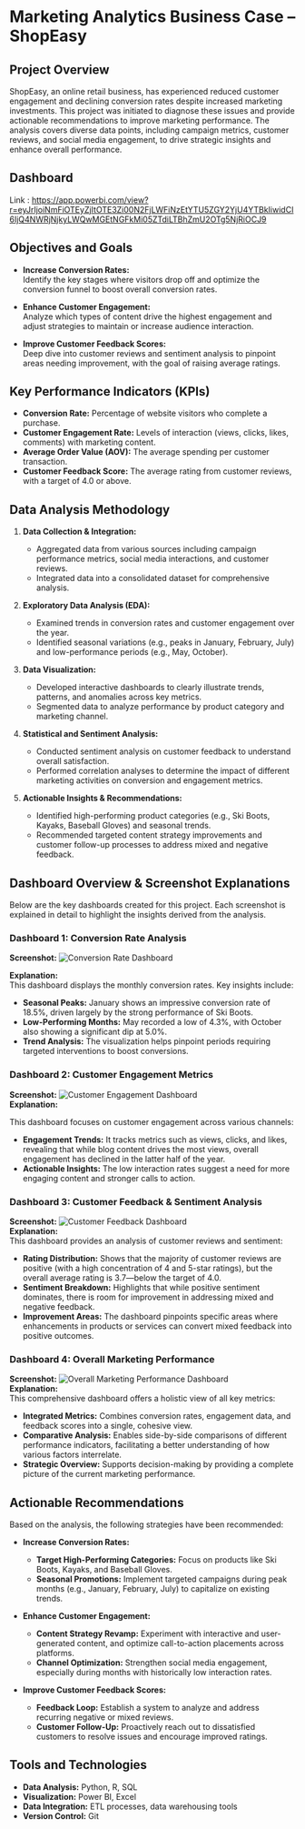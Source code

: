 # Marketing Analytics Business Case – ShopEasy

## Project Overview
ShopEasy, an online retail business, has experienced reduced customer engagement and declining conversion rates despite increased marketing investments. This project was initiated to diagnose these issues and provide actionable recommendations to improve marketing performance. The analysis covers diverse data points, including campaign metrics, customer reviews, and social media engagement, to drive strategic insights and enhance overall performance.

## Dashboard
Link : https://app.powerbi.com/view?r=eyJrIjoiNmFiOTEyZjItOTE3Zi00N2FjLWFiNzEtYTU5ZGY2YjU4YTBkIiwidCI6IjQ4NWRjNjkyLWQwMGEtNGFkMi05ZTdiLTBhZmU2OTg5NjRiOCJ9

## Objectives and Goals
- **Increase Conversion Rates:**  
  Identify the key stages where visitors drop off and optimize the conversion funnel to boost overall conversion rates.
  
- **Enhance Customer Engagement:**  
  Analyze which types of content drive the highest engagement and adjust strategies to maintain or increase audience interaction.
  
- **Improve Customer Feedback Scores:**  
  Deep dive into customer reviews and sentiment analysis to pinpoint areas needing improvement, with the goal of raising average ratings.

## Key Performance Indicators (KPIs)
- **Conversion Rate:** Percentage of website visitors who complete a purchase.
- **Customer Engagement Rate:** Levels of interaction (views, clicks, likes, comments) with marketing content.
- **Average Order Value (AOV):** The average spending per customer transaction.
- **Customer Feedback Score:** The average rating from customer reviews, with a target of 4.0 or above.

## Data Analysis Methodology
1. **Data Collection & Integration:**  
   - Aggregated data from various sources including campaign performance metrics, social media interactions, and customer reviews.
   - Integrated data into a consolidated dataset for comprehensive analysis.

2. **Exploratory Data Analysis (EDA):**  
   - Examined trends in conversion rates and customer engagement over the year.
   - Identified seasonal variations (e.g., peaks in January, February, July) and low-performance periods (e.g., May, October).

3. **Data Visualization:**  
   - Developed interactive dashboards to clearly illustrate trends, patterns, and anomalies across key metrics.
   - Segmented data to analyze performance by product category and marketing channel.

4. **Statistical and Sentiment Analysis:**  
   - Conducted sentiment analysis on customer feedback to understand overall satisfaction.
   - Performed correlation analyses to determine the impact of different marketing activities on conversion and engagement metrics.

5. **Actionable Insights & Recommendations:**  
   - Identified high-performing product categories (e.g., Ski Boots, Kayaks, Baseball Gloves) and seasonal trends.
   - Recommended targeted content strategy improvements and customer follow-up processes to address mixed and negative feedback.



## Dashboard Overview & Screenshot Explanations

Below are the key dashboards created for this project. Each screenshot is explained in detail to highlight the insights derived from the analysis.

### Dashboard 1: Conversion Rate Analysis
**Screenshot:** ![Conversion Rate Dashboard](https://github.com/user-attachments/assets/6ab6db72-62c5-43b9-948b-7a28df513118)

**Explanation:**  
This dashboard displays the monthly conversion rates. Key insights include:
- **Seasonal Peaks:** January shows an impressive conversion rate of 18.5%, driven largely by the strong performance of Ski Boots.
- **Low-Performing Months:** May recorded a low of 4.3%, with October also showing a significant dip at 5.0%.
- **Trend Analysis:** The visualization helps pinpoint periods requiring targeted interventions to boost conversions.

### Dashboard 2: Customer Engagement Metrics
**Screenshot:** ![Customer Engagement Dashboard](https://github.com/user-attachments/assets/d2d026ef-728d-49f3-8e79-583265faa761)  
**Explanation:**

This dashboard focuses on customer engagement across various channels:
- **Engagement Trends:** It tracks metrics such as views, clicks, and likes, revealing that while blog content drives the most views, overall engagement has declined in the latter half of the year.
- **Actionable Insights:** The low interaction rates suggest a need for more engaging content and stronger calls to action.

### Dashboard 3: Customer Feedback & Sentiment Analysis
**Screenshot:** ![Customer Feedback Dashboard](https://github.com/user-attachments/assets/8e383986-fd2d-43e9-84ff-6925435a3b97)  
**Explanation:**  
This dashboard provides an analysis of customer reviews and sentiment:

- **Rating Distribution:** Shows that the majority of customer reviews are positive (with a high concentration of 4 and 5-star ratings), but the overall average rating is 3.7—below the target of 4.0.
- **Sentiment Breakdown:** Highlights that while positive sentiment dominates, there is room for improvement in addressing mixed and negative feedback.
- **Improvement Areas:** The dashboard pinpoints specific areas where enhancements in products or services can convert mixed feedback into positive outcomes.

### Dashboard 4: Overall Marketing Performance
**Screenshot:** ![Overall Marketing Performance Dashboard](https://github.com/user-attachments/assets/396299aa-a35a-40be-8869-68dec4a6852f)  
**Explanation:**  
This comprehensive dashboard offers a holistic view of all key metrics:

- **Integrated Metrics:** Combines conversion rates, engagement data, and feedback scores into a single, cohesive view.
- **Comparative Analysis:** Enables side-by-side comparisons of different performance indicators, facilitating a better understanding of how various factors interrelate.
- **Strategic Overview:** Supports decision-making by providing a complete picture of the current marketing performance.

## Actionable Recommendations
Based on the analysis, the following strategies have been recommended:

- **Increase Conversion Rates:**
  - **Target High-Performing Categories:** Focus on products like Ski Boots, Kayaks, and Baseball Gloves.
  - **Seasonal Promotions:** Implement targeted campaigns during peak months (e.g., January, February, July) to capitalize on existing trends.

- **Enhance Customer Engagement:**
  - **Content Strategy Revamp:** Experiment with interactive and user-generated content, and optimize call-to-action placements across platforms.
  - **Channel Optimization:** Strengthen social media engagement, especially during months with historically low interaction rates.

- **Improve Customer Feedback Scores:**
  - **Feedback Loop:** Establish a system to analyze and address recurring negative or mixed reviews.
  - **Customer Follow-Up:** Proactively reach out to dissatisfied customers to resolve issues and encourage improved ratings.

## Tools and Technologies
- **Data Analysis:** Python, R, SQL
- **Visualization:** Power BI, Excel
- **Data Integration:** ETL processes, data warehousing tools
- **Version Control:** Git
